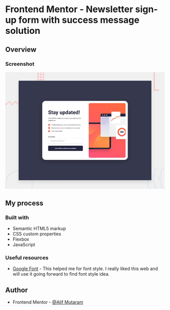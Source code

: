 # Frontend Mentor - Newsletter sign-up form with success message solution

## Overview

### Screenshot

![](./design/desktop-preview.jpg)

## My process

### Built with

- Semantic HTML5 markup
- CSS custom properties
- Flexbox
- JavaScript

### Useful resources

- [Google Font](https://fonts.google.com/) - This helped me for font style. I really liked this web and will use it going forward to find font style idea.

## Author

- Frontend Mentor - [@Alif Mutaram](https://www.frontendmentor.io/profile/alifmutaram)
